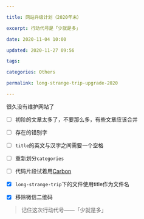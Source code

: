 ```yaml
---

title: 网站升级计划（2020年末）

excerpt: 行动代号是「少就是多」

date: 2020-11-04 10:00

updated: 2020-11-27 09:56

tags:

categories: Others

permalink: long-strange-trip-upgrade-2020

---
```


很久没有维护网站了

- [ ]  初阶的文章太多了，不要那么多，有些文章应该合并

- [ ]  存在的错别字

- [ ]  `title`的英文与汉字之间需要一个空格

- [ ]  重新划分`categories`

- [ ]  代码片段试着用[Carbon](https://carbon.now.sh/)

- [x]  `long-strange-trip`下的文件使用title作为文件名

- [x]  移除微信二维码



> 记住这次行动代号——「少就是多」